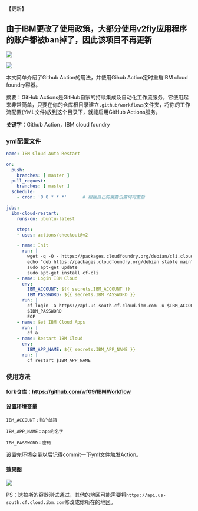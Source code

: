 【更新】
## 由于IBM更改了使用政策，大部分使用v2fly应用程序的账户都被ban掉了，因此该项目不再更新
![](https://ftp.fly97.cn/image/20200911201543.png)

![](https://ftp.fly97.cn/image/20200911201816.png)

本文简单介绍了Github Action的用法，并使用Gihub Action定时重启IBM cloud foundry容器。

摘要：GitHub Actions是GitHub自家的持续集成及自动化工作流服务，它使用起来非常简单，只要在你的仓库根目录建立`.github/workflows`文件夹，将你的工作流配置(YML文件)放到这个目录下，就能启用GitHub Actions服务。

**关键字**：Github Action，IBM cloud foundry

<!--more -->

### yml配置文件

```yml
name: IBM Cloud Auto Restart

on:
  push:
    branches: [ master ]
  pull_request:
    branches: [ master ]
  schedule:
    - cron: '0 0 * * *'      # 根据自己的需要设置何时重启

jobs:
  ibm-cloud-restart:
    runs-on: ubuntu-latest

    steps:
    - uses: actions/checkout@v2

    - name: Init
      run: |
        wget -q -O - https://packages.cloudfoundry.org/debian/cli.cloudfoundry.org.key | sudo apt-key add -
        echo "deb https://packages.cloudfoundry.org/debian stable main" | sudo tee /etc/apt/sources.list.d/cloudfoundry-cli.list
        sudo apt-get update
        sudo apt-get install cf-cli
    - name: Login IBM Cloud
      env:
        IBM_ACCOUNT: ${{ secrets.IBM_ACCOUNT }}
        IBM_PASSWORD: ${{ secrets.IBM_PASSWORD }}
      run: |
        cf login -a https://api.us-south.cf.cloud.ibm.com -u $IBM_ACCOUNT << EOF
        $IBM_PASSWORD
        EOF
    - name: Get IBM Cloud Apps
      run: |
        cf a
    - name: Restart IBM Cloud
      env:
        IBM_APP_NAME: ${{ secrets.IBM_APP_NAME }}
      run: |
        cf restart $IBM_APP_NAME
```

### 使用方法

#### fork仓库：https://github.com/wf09/IBMWorkflow

#### 设置环境变量

```
IBM_ACCOUNT：账户邮箱

IBM_APP_NAME：app的名字

IBM_PASSWORD：密码
```

设置完环境变量以后记得commit一下yml文件触发Action。

#### 效果图

![](https://ftp.fly97.cn/image/image-20200827193322808.png)

PS：达拉斯的容器测试通过，其他的地区可能需要将`https://api.us-south.cf.cloud.ibm.com`修改成你所在的地区。
